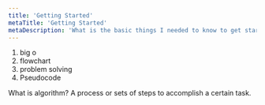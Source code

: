 ```yaml
---
title: 'Getting Started'
metaTitle: 'Getting Started'
metaDescription: 'What is the basic things I needed to know to get started with algorithms?'
---
```


1. big o
2. flowchart
3. problem solving
4. Pseudocode

What is algorithm?
A process or sets of steps to accomplish a certain task.

